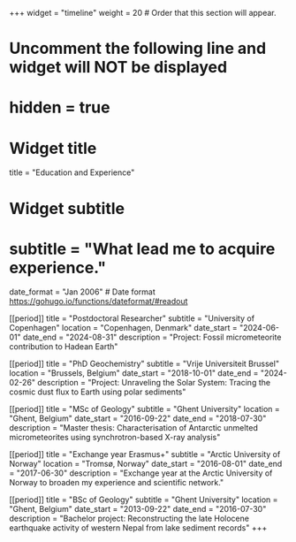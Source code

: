 +++
widget = "timeline"
weight = 20  # Order that this section will appear.

# Uncomment the following line and widget will NOT be displayed
# hidden = true

# Widget title
title = "Education and Experience"
# Widget subtitle
# subtitle = "What lead me to acquire experience."

date_format = "Jan 2006" # Date format https://gohugo.io/functions/dateformat/#readout

[[period]]
  title = "Postdoctoral Researcher"
  subtitle = "University of Copenhagen"
  location = "Copenhagen, Denmark"
  date_start = "2024-06-01"
  date_end = "2024-08-31"
  description = "Project: Fossil micrometeorite contribution to Hadean Earth"

[[period]]
  title = "PhD Geochemistry"
  subtitle = "Vrije Universiteit Brussel"
  location = "Brussels, Belgium"
  date_start = "2018-10-01"
  date_end = "2024-02-26"
  description = "Project: Unraveling the Solar System: Tracing the cosmic dust flux to Earth using polar sediments"

  [[period]]
  title = "MSc of Geology"
  subtitle = "Ghent University"
  location = "Ghent, Belgium"
  date_start = "2016-09-22"
  date_end = "2018-07-30"
  description = "Master thesis: Characterisation of Antarctic unmelted micrometeorites using synchrotron-based X-ray analysis"

  [[period]]
  title = "Exchange year Erasmus+"
  subtitle = "Arctic University of Norway"
  location = "Tromsø, Norway"
  date_start = "2016-08-01"
  date_end = "2017-06-30"
  description = "Exchange year at the Arctic University of Norway to broaden my experience and scientific network."

  [[period]]
  title = "BSc of Geology"
  subtitle = "Ghent University"
  location = "Ghent, Belgium"
  date_start = "2013-09-22"
  date_end = "2016-07-30"
  description = "Bachelor project: Reconstructing the late Holocene earthquake activity of western Nepal from lake sediment records"
+++